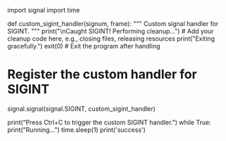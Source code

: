 import signal
import time

def custom_sigint_handler(signum, frame):
    """
    Custom signal handler for SIGINT.
    """
    print("\nCaught SIGINT! Performing cleanup...")
    # Add your cleanup code here, e.g., closing files, releasing resources
    print("Exiting gracefully.")
    exit(0) # Exit the program after handling

# Register the custom handler for SIGINT
signal.signal(signal.SIGINT, custom_sigint_handler)

print("Press Ctrl+C to trigger the custom SIGINT handler.")
while True:
    print("Running...")
    time.sleep(1)
print('success')
